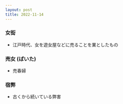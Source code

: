 ```yaml
---
layout: post
title: 2022-11-14
---
```


### 女衒
- 江戸時代、女を遊女屋などに売ることを業としたもの

### 売女 (ばいた)
- 売春婦

### 宿弊
- 古くから続いている弊害

